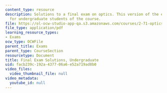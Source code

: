 ```yaml
---
content_type: resource
description: Solutions to a final exam on optics. This version of the exam is intended
  for undergraduate students of the course.
file: https://ol-ocw-studio-app-qa.s3.amazonaws.com/courses/2-71-optics-spring-2009/facb239c192a437706a6e52a719ad8b0_MIT2_71S09_ufinal_sol.pdf
file_type: application/pdf
learning_resource_types:
- Exams
ocw_type: OCWFile
parent_title: Exams
parent_type: CourseSection
resourcetype: Document
title: Final Exam Solutions, Undergraduate
uid: facb239c-192a-4377-06a6-e52a719ad8b0
video_files:
  video_thumbnail_file: null
video_metadata:
  youtube_id: null
---
```

